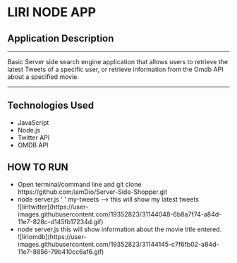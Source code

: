<h1> LIRI NODE APP </h1>

<h2> Application Description </h2>
<hr>
<p> Basic Server side search engine application that allows users to retrieve the latest Tweets of a specific user, or retrieve information from the Omdb API about a specified movie. </p>
<hr>
<h2>Technologies Used </h2>

<ul>

  <li>JavaScript</li>
  <li>Node.js</li>
  <li>Twitter API </li>
  <li>OMDB API </li>

</ul>

<h2> HOW TO RUN </h2>

<ul>
  <li> Open terminal/command line and git clone https://github.com/iamDio/Server-Side-Shopper.git </li>
  <li> node server.js ' ' my-tweets --> this will show my latest tweets </li>
  ![liritwitter](https://user-images.githubusercontent.com/19352823/31144048-6b8a7f74-a84d-11e7-828c-d145fb17234d.gif)
  <br>
  <li> node server.js <movie title> this will show information about the movie title entered.</li>
    ![liriomdb](https://user-images.githubusercontent.com/19352823/31144145-c7f6fb02-a84d-11e7-8856-79b410cc6af6.gif)
 </ul>
  
  

